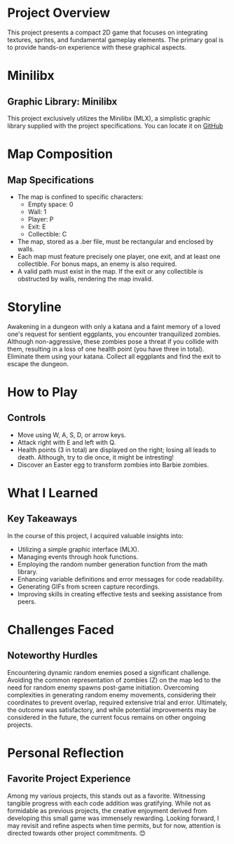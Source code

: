 # Project Overview
This project presents a compact 2D game that focuses on integrating textures, sprites, and fundamental gameplay elements. The primary goal is to provide hands-on experience with these graphical aspects.

# Minilibx
## Graphic Library: Minilibx
This project exclusively utilizes the Minilibx (MLX), a simplistic graphic library supplied with the project specifications. You can locate it on [GitHub](https://github.com/42Paris/minilibx-linux) 

# Map Composition
## Map Specifications
- The map is confined to specific characters:
  - Empty space: 0
  - Wall: 1
  - Player: P
  - Exit: E
  - Collectible: C
- The map, stored as a .ber file, must be rectangular and enclosed by walls.
- Each map must feature precisely one player, one exit, and at least one collectible. For bonus maps, an enemy is also required.
- A valid path must exist in the map. If the exit or any collectible is obstructed by walls, rendering the map invalid.

# Storyline
Awakening in a dungeon with only a katana and a faint memory of a loved one's request for sentient eggplants, you encounter tranquilized zombies. Although non-aggressive, these zombies pose a threat if you collide with them, resulting in a loss of one health point (you have three in total). Eliminate them using your katana. Collect all eggplants and find the exit to escape the dungeon.

# How to Play
## Controls
- Move using W, A, S, D, or arrow keys.
- Attack right with E and left with Q.
- Health points (3 in total) are displayed on the right; losing all leads to death. Although, try to die once, it might be intresting!
- Discover an Easter egg to transform zombies into Barbie zombies.

# What I Learned
## Key Takeaways
In the course of this project, I acquired valuable insights into:
- Utilizing a simple graphic interface (MLX).
- Managing events through hook functions.
- Employing the random number generation function from the math library.
- Enhancing variable definitions and error messages for code readability.
- Generating GIFs from screen capture recordings.
- Improving skills in creating effective tests and seeking assistance from peers.

# Challenges Faced
## Noteworthy Hurdles
Encountering dynamic random enemies posed a significant challenge. Avoiding the common representation of zombies (Z) on the map led to the need for random enemy spawns post-game initiation. Overcoming complexities in generating random enemy movements, considering their coordinates to prevent overlap, required extensive trial and error. Ultimately, the outcome was satisfactory, and while potential improvements may be considered in the future, the current focus remains on other ongoing projects.

# Personal Reflection
## Favorite Project Experience
Among my various projects, this stands out as a favorite. Witnessing tangible progress with each code addition was gratifying. While not as formidable as previous projects, the creative enjoyment derived from developing this small game was immensely rewarding. Looking forward, I may revisit and refine aspects when time permits, but for now, attention is directed towards other project commitments. 😊
